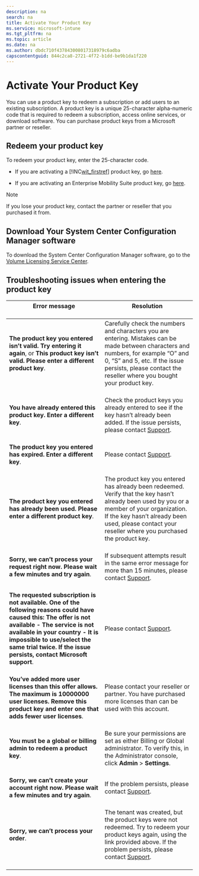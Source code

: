 ```yaml
---
description: na
search: na
title: Activate Your Product Key
ms.service: microsoft-intune
ms.tgt_pltfrm: na
ms.topic: article
ms.date: na
ms.author: dbdc710f437843008017318979c6adba
capscontentguid: 844c2ca8-2721-4f72-b1dd-be9b1da1f220
---
```

# Activate Your Product Key
You can use a product key to redeem a subscription or add users to an existing subscription. A product key is a unique 25-character alpha-numeric code that is required to redeem a subscription, access online services, or download software. You can purchase product keys from a Microsoft partner or reseller.

## Redeem your product key
To redeem your product key, enter the 25-character code.

- If you are activating a [!INC[wit_firstref](../Token/wit_firstref_md.md)] product key, go [here](https://account.manage.microsoft.com/commerce/productkeystart.aspx).

- If you are activating an Enterprise Mobility Suite product key, go [here](http://www.microsoft.com/ems/open).

> [!NOTE]
> If you lose your product key, contact the partner or reseller that you purchased it from.

## Download Your System Center Configuration Manager software
To download the System Center Configuration Manager software, go to the [Volume Licensing Service Center](http://go.microsoft.com/fwlink/?LinkID=232300).

## Troubleshooting issues when entering the product key

|Error message <br /> <br />|Resolution <br /> <br />|
|-----------------|--------------|
|**The product key you entered isn’t valid. Try entering it again**, or **This product key isn’t valid. Please enter a different product key**. <br /> <br />|Carefully check the numbers and characters you are entering. Mistakes can be made between characters and numbers, for example “O” and 0, “S” and 5, etc. If the issue persists, please contact the reseller where you bought your product key. <br /> <br />|
|**You have already entered this product key. Enter a different key**. <br /> <br />|Check the product keys you already entered to see if the key hasn’t already been added. If the issue persists, please contact [Support](http://go.microsoft.com/fwlink/?LinkID=394189). <br /> <br />|
|**The product key you entered has expired. Enter a different key**. <br /> <br />|Please contact [Support](http://go.microsoft.com/fwlink/?LinkID=394189). <br /> <br />|
|**The product key you entered has already been used. Please enter a different product key**. <br /> <br />|The product key you entered has already been redeemed. Verify that the key hasn’t already been used by you or a member of your organization. If the key hasn’t already been used, please contact your reseller where you purchased the product key. <br /> <br />|
|**Sorry, we can’t process your request right now. Please wait a few minutes and try again**. <br /> <br />|If subsequent attempts result in the same error message for more than 15 minutes, please contact [Support](http://go.microsoft.com/fwlink/?LinkID=394189). <br /> <br />|
|**The requested subscription is not available. One of the following reasons could have caused this: The offer is not available - The service is not available in your country - It is impossible to use/select the same trial twice. If the issue persists, contact Microsoft support**. <br /> <br />|Please contact [Support](http://go.microsoft.com/fwlink/?LinkID=394189). <br /> <br />|
|**You’ve added more user licenses than this offer allows. The maximum is 10000000 user licenses. Remove this product key and enter one that adds fewer user licenses**. <br /> <br />|Please contact your reseller or partner. You have purchased more licenses than can be used with this account. <br /> <br />|
|**You must be a global or billing admin to redeem a product key**. <br /> <br />|Be sure your permissions are set as either Billing or Global administrator. To verify this, in the Administrator console, click **Admin** &gt; **Settings**. <br /> <br />|
|**Sorry, we can’t create your account right now. Please wait a few minutes and try again**. <br /> <br />|If the problem persists, please contact [Support](http://go.microsoft.com/fwlink/?LinkID=394189). <br /> <br />|
|**Sorry, we can’t process your order**. <br /> <br />|The tenant was created, but the product keys were not redeemed. Try to redeem your product keys again, using the link provided above. If the problem persists, please contact [Support](http://go.microsoft.com/fwlink/?LinkID=394189). <br /> <br />|
